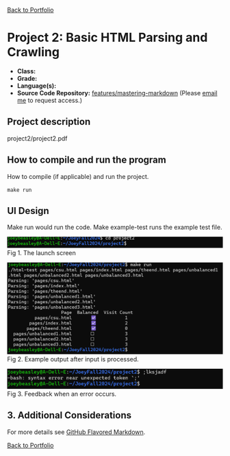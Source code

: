 [Back to Portfolio](./)

Project 2: Basic HTML Parsing and Crawling
===============

-   **Class:** 
-   **Grade:** 
-   **Language(s):** 
-   **Source Code Repository:** [features/mastering-markdown]([https://guides.github.com/features/mastering-markdown/](https://github.com/JoeyBeasley/JoeyFall2024/blob/master/lab14/lab14.pdf))  
    (Please [email me](mailto:example@csustudent.net?subject=GitHub%20Access) to request access.)

## Project description

project2/project2.pdf


## How to compile and run the program

How to compile (if applicable) and run the project.

```
make run
```


## UI Design

Make run would run the code. Make example-test runs the example test file.

![screenshot](images/project1.png)  
Fig 1. The launch screen

![screenshot](images/project1run.png)  
Fig 2. Example output after input is processed.

![screenshot](images/project1error.png)  
Fig 3. Feedback when an error occurs.

## 3. Additional Considerations

For more details see [GitHub Flavored Markdown](https://guides.github.com/features/mastering-markdown/).

[Back to Portfolio](./)
